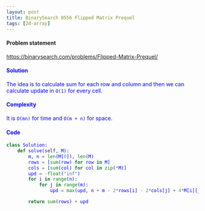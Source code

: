 ```yaml
---
layout: post
title: BinarySearch 0556 Flipped Matrix Prequel
tags: [2d-array]
---
```


#### Problem statement

<a href="https://binarysearch.com/problems/Flipped-Matrix-Prequel/"> <font color = blue>https://binarysearch.com/problems/Flipped-Matrix-Prequel/

#### Solution
The idea is to calculate sum for each row and column and then we can calculate update in `O(1)` for every cell.

#### Complexity
It is `O(mn)` for time and `O(m + n)` for space.

#### Code
```python
class Solution:
    def solve(self, M):
        m, n = len(M[0]), len(M)
        rows = [sum(row) for row in M]
        cols = [sum(col) for col in zip(*M)]
        upd = -float("inf")
        for i in range(n):
            for j in range(m):
                upd = max(upd, n + m - 2*rows[i] - 2*cols[j] + 4*M[i][j] - 2)

        return sum(rows) + upd
```
